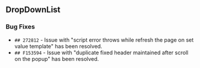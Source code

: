 ##  DropDownList

###    Bug Fixes

- `## 272812` - Issue with "script error throws while refresh the page on set value template" has been resolved.
- `## F153594` - Issue with "duplicate fixed header maintained after scroll on the popup" has been resolved.
